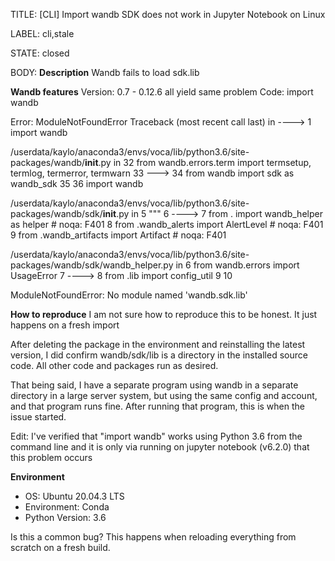 TITLE:
[CLI] Import wandb SDK does not work in Jupyter Notebook on Linux

LABEL:
cli,stale

STATE:
closed

BODY:
**Description**
Wandb fails to load sdk.lib

**Wandb features**
Version: 0.7 - 0.12.6 all yield same problem
Code: import wandb

Error:
ModuleNotFoundError                       Traceback (most recent call last)
<ipython-input-5-cd35ee5d166e> in <module>
----> 1 import wandb

/userdata/kaylo/anaconda3/envs/voca/lib/python3.6/site-packages/wandb/__init__.py in <module>
     32 from wandb.errors.term import termsetup, termlog, termerror, termwarn
     33 
---> 34 from wandb import sdk as wandb_sdk
     35 
     36 import wandb

/userdata/kaylo/anaconda3/envs/voca/lib/python3.6/site-packages/wandb/sdk/__init__.py in <module>
      5 """
      6 
----> 7 from . import wandb_helper as helper  # noqa: F401
      8 from .wandb_alerts import AlertLevel  # noqa: F401
      9 from .wandb_artifacts import Artifact  # noqa: F401

/userdata/kaylo/anaconda3/envs/voca/lib/python3.6/site-packages/wandb/sdk/wandb_helper.py in <module>
      6 from wandb.errors import UsageError
      7 
----> 8 from .lib import config_util
      9 
     10 

ModuleNotFoundError: No module named 'wandb.sdk.lib'

**How to reproduce**
I am not sure how to reproduce this to be honest. It just happens on a fresh import

After deleting the package in the environment and reinstalling the latest version, I did confirm wandb/sdk/lib is a directory in the installed source code. All other code and packages run as desired.

That being said, I have a separate program using wandb in a separate directory in a large server system, but using the same config and account, and that program runs fine. After running that program, this is when the issue started.

Edit: I've verified that "import wandb" works using Python 3.6 from the command line and it is only via running on jupyter notebook (v6.2.0) that this problem occurs

**Environment**
- OS: Ubuntu 20.04.3 LTS
- Environment: Conda
- Python Version:  3.6

Is this a common bug? This happens when reloading everything from scratch on a fresh build.

